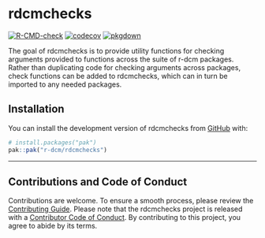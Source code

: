 
<!-- README.md is generated from README.Rmd. Please edit that file -->

# rdcmchecks

<!-- badges: start -->

[![R-CMD-check](https://github.com/r-dcm/rdcmchecks/actions/workflows/R-CMD-check.yaml/badge.svg)](https://github.com/r-dcm/rdcmchecks/actions/workflows/R-CMD-check.yaml)
[![codecov](https://codecov.io/gh/r-dcm/rdcmchecks/graph/badge.svg?token=HiCeAU9gah)](https://codecov.io/gh/r-dcm/rdcmchecks)
[![pkgdown](https://github.com/r-dcm/rdcmchecks/actions/workflows/pkgdown.yaml/badge.svg)](https://github.com/r-dcm/rdcmchecks/actions/workflows/pkgdown.yaml)
<!-- badges: end -->

The goal of rdcmchecks is to provide utility functions for checking
arguments provided to functions across the suite of r-dcm packages.
Rather than duplicating code for checking arguments across packages,
check functions can be added to rdcmchecks, which can in turn be
imported to any needed packages.

## Installation

You can install the development version of rdcmchecks from
[GitHub](https://github.com/) with:

``` r
# install.packages("pak")
pak::pak("r-dcm/rdcmchecks")
```

------------------------------------------------------------------------

## Contributions and Code of Conduct

Contributions are welcome. To ensure a smooth process, please review the
[Contributing Guide](https://dcmdata.r-dcm.org/CONTRIBUTING.html).
Please note that the rdcmchecks project is released with a [Contributor
Code of Conduct](https://rdcmchecks.r-dcm.org/CODE_OF_CONDUCT.html). By
contributing to this project, you agree to abide by its terms.
